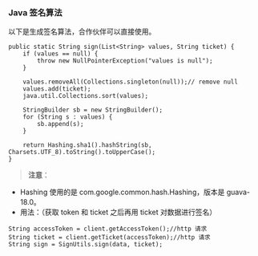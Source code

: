 ### Java 签名算法

以下是生成签名算法，合作伙伴可以直接使用。

```
public static String sign(List<String> values, String ticket) {
    if (values == null) {
        throw new NullPointerException("values is null");
    }

    values.removeAll(Collections.singleton(null));// remove null
    values.add(ticket);
    java.util.Collections.sort(values);

    StringBuilder sb = new StringBuilder();
    for (String s : values) {
        sb.append(s);
    }

    return Hashing.sha1().hashString(sb, Charsets.UTF_8).toString().toUpperCase();
}
```



>**注意**：
- Hashing 使用的是 com.google.common.hash.Hashing，版本是 guava-18.0。
- 用法：（获取 token 和 ticket 之后再用 ticket 对数据进行签名）

```
String accessToken = client.getAccessToken();//http 请求
String ticket = client.getTicket(accessToken);//http 请求
String sign = SignUtils.sign(data, ticket);
```
